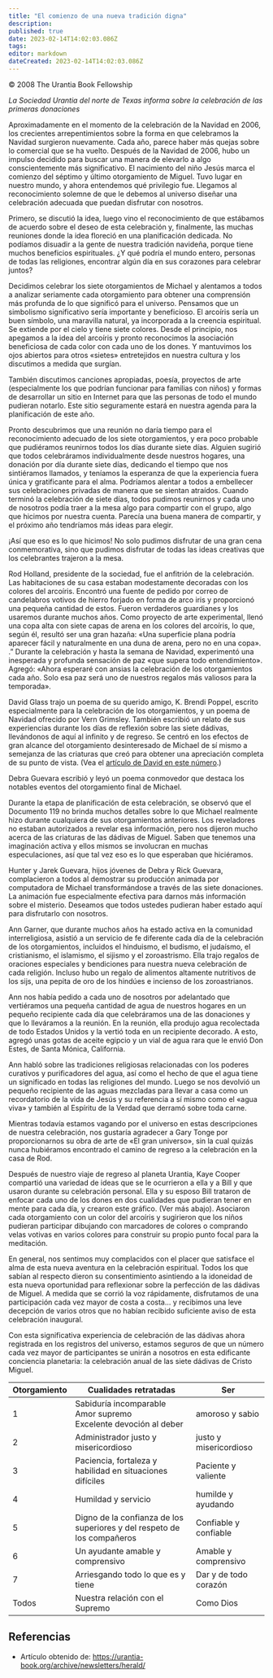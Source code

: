 ```yaml
---
title: "El comienzo de una nueva tradición digna"
description: 
published: true
date: 2023-02-14T14:02:03.086Z
tags: 
editor: markdown
dateCreated: 2023-02-14T14:02:03.086Z
---
```


<p class="v-card v-sheet theme--light grey lighten-3 px-2">© 2008 The Urantia Book Fellowship</p>

_La Sociedad Urantia del norte de Texas informa sobre la celebración de las primeras donaciones_  

Aproximadamente en el momento de la celebración de la Navidad en 2006, los crecientes arrepentimientos sobre la forma en que celebramos la Navidad surgieron nuevamente. Cada año, parece haber más quejas sobre lo comercial que se ha vuelto. Después de la Navidad de 2006, hubo un impulso decidido para buscar una manera de elevarlo a algo conscientemente más significativo. El nacimiento del niño Jesús marca el comienzo del séptimo y último otorgamiento de Miguel. Tuvo lugar en nuestro mundo, y ahora entendemos qué privilegio fue. Llegamos al reconocimiento solemne de que le debemos al universo diseñar una celebración adecuada que puedan disfrutar con nosotros.

Primero, se discutió la idea, luego vino el reconocimiento de que estábamos de acuerdo sobre el deseo de esta celebración y, finalmente, las muchas reuniones donde la idea floreció en una planificación dedicada. No podíamos disuadir a la gente de nuestra tradición navideña, porque tiene muchos beneficios espirituales. ¿Y qué podría el mundo entero, personas de todas las religiones, encontrar algún día en sus corazones para celebrar juntos?  

Decidimos celebrar los siete otorgamientos de Michael y alentamos a todos a analizar seriamente cada otorgamiento para obtener una comprensión más profunda de lo que significó para el universo. Pensamos que un simbolismo significativo sería importante y beneficioso. El arcoíris sería un buen símbolo, una maravilla natural, ya incorporada a la creencia espiritual. Se extiende por el cielo y tiene siete colores. Desde el principio, nos apegamos a la idea del arcoíris y pronto reconocimos la asociación beneficiosa de cada color con cada uno de los dones. Y mantuvimos los ojos abiertos para otros «sietes» entretejidos en nuestra cultura y los discutimos a medida que surgían.

También discutimos canciones apropiadas, poesía, proyectos de arte (especialmente los que podrían funcionar para familias con niños) y formas de desarrollar un sitio en Internet para que las personas de todo el mundo pudieran notarlo. Este sitio seguramente estará en nuestra agenda para la planificación de este año.

Pronto descubrimos que una reunión no daría tiempo para el reconocimiento adecuado de los siete otorgamientos, y era poco probable que pudiéramos reunirnos todos los días durante siete días. Alguien sugirió que todos celebráramos individualmente desde nuestros hogares, una donación por día durante siete días, dedicando el tiempo que nos sintiéramos llamados, y teníamos la esperanza de que la experiencia fuera única y gratificante para el alma. Podríamos alentar a todos a embellecer sus celebraciones privadas de manera que se sientan atraídos. Cuando terminó la celebración de siete días, todos pudimos reunirnos y cada uno de nosotros podía traer a la mesa algo para compartir con el grupo, algo que hicimos por nuestra cuenta. Parecía una buena manera de compartir, y el próximo año tendríamos más ideas para elegir.

¡Así que eso es lo que hicimos! No solo pudimos disfrutar de una gran cena conmemorativa, sino que pudimos disfrutar de todas las ideas creativas que los celebrantes trajeron a la mesa.

Rod Holland, presidente de la sociedad, fue el anfitrión de la celebración. Las habitaciones de su casa estaban modestamente decoradas con los colores del arcoíris. Encontró una fuente de pedido por correo de candelabros votivos de hierro forjado en forma de arco iris y proporcionó una pequeña cantidad de estos. Fueron verdaderos guardianes y los usaremos durante muchos años. Como proyecto de arte experimental, llenó una copa alta con siete capas de arena en los colores del arcoíris, lo que, según él, resultó ser una gran hazaña: «Una superficie plana podría aparecer fácil y naturalmente en una duna de arena, pero no en una copa». .” Durante la celebración y hasta la semana de Navidad, experimentó una inesperada y profunda sensación de paz «que supera todo entendimiento». Agregó: «Ahora esperaré con ansias la celebración de los otorgamientos cada año. Solo esa paz será uno de nuestros regalos más valiosos para la temporada».

David Glass trajo un poema de su querido amigo, K. Brendi Poppel, escrito especialmente para la celebración de los otorgamientos, y un poema de Navidad ofrecido por Vern Grimsley. También escribió un relato de sus experiencias durante los días de reflexión sobre las siete dádivas, llevándonos de aquí al infinito y de regreso. Se centró en los efectos de gran alcance del otorgamiento desinteresado de Michael de sí mismo a semejanza de las criaturas que creó para obtener una apreciación completa de su punto de vista. (Vea el [artículo de David en este número](/es/article/David_Glass/The_Significance_of_the_Sevenfold_Bestowal_Career).)

Debra Guevara escribió y leyó un poema conmovedor que destaca los notables eventos del otorgamiento final de Michael.

Durante la etapa de planificación de esta celebración, se observó que el Documento 119 no brinda muchos detalles sobre lo que Michael realmente hizo durante cualquiera de sus otorgamientos anteriores. Los reveladores no estaban autorizados a revelar esa información, pero nos dijeron mucho acerca de las criaturas de las dádivas de Miguel. Saben que tenemos una imaginación activa y ellos mismos se involucran en muchas especulaciones, así que tal vez eso es lo que esperaban que hiciéramos.

Hunter y Jarek Guevara, hijos jóvenes de Debra y Rick Guevara, complacieron a todos al demostrar su producción animada por computadora de Michael transformándose a través de las siete donaciones. La animación fue especialmente efectiva para darnos más información sobre el misterio. Deseamos que todos ustedes pudieran haber estado aquí para disfrutarlo con nosotros.

Ann Garner, que durante muchos años ha estado activa en la comunidad interreligiosa, asistió a un servicio de fe diferente cada día de la celebración de los otorgamientos, incluidos el hinduismo, el budismo, el judaísmo, el cristianismo, el islamismo, el sijismo y el zoroastrismo. Ella trajo regalos de oraciones especiales y bendiciones para nuestra nueva celebración de cada religión. Incluso hubo un regalo de alimentos altamente nutritivos de los sijs, una pepita de oro de los hindúes e incienso de los zoroastrianos.

Ann nos había pedido a cada uno de nosotros por adelantado que vertiéramos una pequeña cantidad de agua de nuestros hogares en un pequeño recipiente cada día que celebráramos una de las donaciones y que lo lleváramos a la reunión. En la reunión, ella produjo agua recolectada de todo Estados Unidos y la vertió toda en un recipiente decorado. A esto, agregó unas gotas de aceite egipcio y un vial de agua rara que le envió Don Estes, de Santa Mónica, California.

Ann habló sobre las tradiciones religiosas relacionadas con los poderes curativos y purificadores del agua, así como el hecho de que el agua tiene un significado en todas las religiones del mundo. Luego se nos devolvió un pequeño recipiente de las aguas mezcladas para llevar a casa como un recordatorio de la vida de Jesús y su referencia a sí mismo como el «agua viva» y también al Espíritu de la Verdad que derramó sobre toda carne.

Mientras todavía estamos vagando por el universo en estas descripciones de nuestra celebración, nos gustaría agradecer a Gary Tonge por proporcionarnos su obra de arte de «El gran universo», sin la cual quizás nunca hubiéramos encontrado el camino de regreso a la celebración en la casa de Rod.

Después de nuestro viaje de regreso al planeta Urantia, Kaye Cooper compartió una variedad de ideas que se le ocurrieron a ella y a Bill y que usaron durante su celebración personal. Ella y su esposo Bill trataron de enfocar cada uno de los dones en dos cualidades que pudieran tener en mente para cada día, y crearon este gráfico. (Ver más abajo). Asociaron cada otorgamiento con un color del arcoíris y sugirieron que los niños pudieran participar dibujando con marcadores de colores o comprando velas votivas en varios colores para construir su propio punto focal para la meditación.

En general, nos sentimos muy complacidos con el placer que satisface el alma de esta nueva aventura en la celebración espiritual. Todos los que sabían al respecto dieron su consentimiento asintiendo a la idoneidad de esta nueva oportunidad para reflexionar sobre la perfección de las dádivas de Miguel. A medida que se corrió la voz rápidamente, disfrutamos de una participación cada vez mayor de costa a costa... y recibimos una leve decepción de varios otros que no habían recibido suficiente aviso de esta celebración inaugural.

Con esta significativa experiencia de celebración de las dádivas ahora registrada en los registros del universo, estamos seguros de que un número cada vez mayor de participantes se unirán a nosotros en esta edificante conciencia planetaria: la celebración anual de las siete dádivas de Cristo Miguel.


Otorgamiento | Cualidades retratadas | Ser
--- | --- | ---
1 | Sabiduría incomparable <br>Amor supremo <br>Excelente devoción al deber | amoroso y sabio  
2 | Administrador justo y misericordioso | justo y misericordioso
3 | Paciencia, fortaleza y habilidad en situaciones difíciles | Paciente y valiente  
4 | Humildad y servicio | humilde y ayudando
5 | Digno de la confianza de los superiores y del respeto de los compañeros | Confiable y confiable  
6 | Un ayudante amable y comprensivo | Amable y comprensivo
7 | Arriesgando todo lo que es y tiene | Dar y de todo corazón
Todos | Nuestra relación con el Supremo | Como Dios  

## Referencias

- Artículo obtenido de: https://urantia-book.org/archive/newsletters/herald/